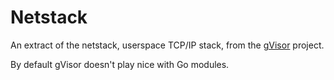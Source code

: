 # Netstack

An extract of the netstack, userspace TCP/IP stack, from the [gVisor](https://github.com/google/gvisor) project.

By default gVisor doesn't play nice with Go modules.